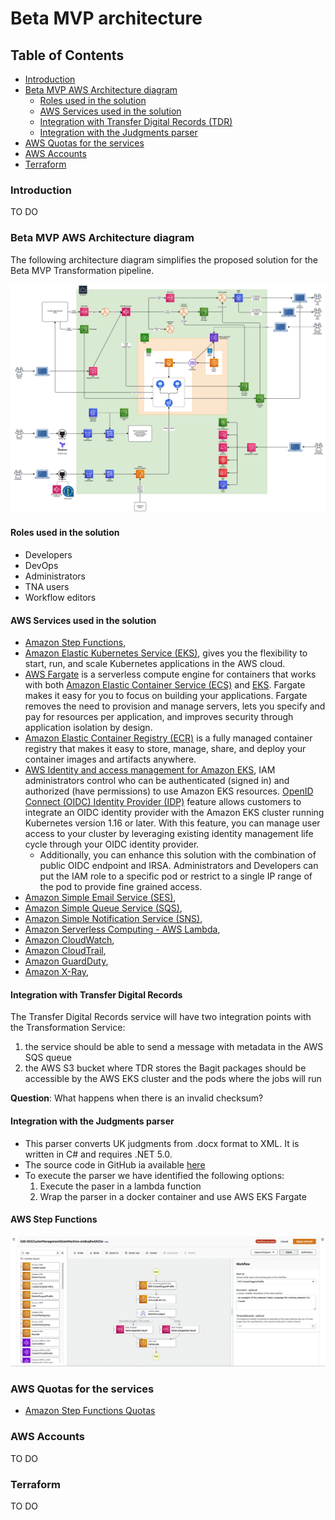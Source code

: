 # Beta MVP architecture

## Table of Contents
- [Introduction](#introduction)
- [Beta MVP AWS Architecture diagram](#beta-mvp-aws-architecture-diagram)
    - [Roles used in the solution](#roles-used-in-the-solution)
    - [AWS Services used in the solution](#aws-services-used-in-the-solution)
    - [Integration with Transfer Digital Records (TDR)](#integration-with-transfer-digital-records)
    - [Integration with the Judgments parser](#integration-with-the-judgments-parser)
- [AWS Quotas for the services](#aws-quotas-for-the-services)
- [AWS Accounts](#aws-accounts)
- [Terraform](#terraform)

### Introduction

TO DO

### Beta MVP AWS Architecture diagram

The following architecture diagram simplifies the proposed solution for the Beta MVP Transformation pipeline.

![pic1](./diagrams/da-transform-beta-mvp-aws-architecture-diagram.png)

#### Roles used in the solution

* Developers
* DevOps
* Administrators
* TNA users
* Workflow editors

#### AWS Services used in the solution

* [Amazon Step Functions](https://docs.aws.amazon.com/step-functions/latest/dg/getting-started.html), 
* [Amazon Elastic Kubernetes Service (EKS)](https://aws.amazon.com/eks), gives you the flexibility to start, run, and scale Kubernetes applications in the AWS cloud.
* [AWS Fargate](https://aws.amazon.com/fargate) is a serverless compute engine for containers that works with both [Amazon Elastic Container Service (ECS)](https://aws.amazon.com/ecs/) and [EKS](https://aws.amazon.com/eks/). Fargate makes it easy for you to focus on building your applications. Fargate removes the need to provision and manage servers, lets you specify and pay for resources per application, and improves security through application isolation by design.
* [Amazon Elastic Container Registry (ECR)](https://aws.amazon.com/ecr/) is a fully managed container registry that makes it easy to store, manage, share, and deploy your container images and artifacts anywhere.
* [AWS Identity and access management for Amazon EKS](https://docs.aws.amazon.com/eks/latest/userguide/security-iam.html), IAM administrators control who can be authenticated (signed in) and authorized (have permissions) to use Amazon EKS resources. [OpenID Connect (OIDC) Identity Provider (IDP)](https://aws.amazon.com/blogs/containers/introducing-oidc-identity-provider-authentication-amazon-eks/) feature allows customers to integrate an OIDC identity provider with the Amazon EKS cluster running Kubernetes version 1.16 or later. With this feature, you can manage user access to your cluster by leveraging existing identity management life cycle through your OIDC identity provider. 
    * Additionally, you can enhance this solution with the combination of public OIDC endpoint and IRSA. Administrators and Developers can put the IAM role to a specific pod or restrict to a single IP range of the pod to provide fine grained access.
* [Amazon Simple Email Service (SES)](https://aws.amazon.com/ses/), 
* [Amazon Simple Queue Service (SQS)](https://aws.amazon.com/sqs/),
* [Amazon Simple Notification Service (SNS)](https://aws.amazon.com/sns/),
* [Amazon Serverless Computing - AWS Lambda](https://aws.amazon.com/lambda/),
* [Amazon CloudWatch](https://aws.amazon.com/cloudwatch/),
* [Amazon CloudTrail](https://aws.amazon.com/cloudtrail/),
* [Amazon GuardDuty](https://aws.amazon.com/guardduty/),
* [Amazon X-Ray](https://aws.amazon.com/xray/),

#### Integration with Transfer Digital Records

The Transfer Digital Records service will have two integration points with the Transformation Service:

1. the service should be able to send a message with metadata in the AWS SQS queue
2. the AWS S3 bucket where TDR stores the Bagit packages should be accessible by the AWS EKS cluster and the pods where the jobs will run

**Question**: What happens when there is an invalid checksum?

#### Integration with the Judgments parser

* This parser converts UK judgments from .docx format to XML. It is written in C# and requires .NET 5.0.
* The source code in GitHub ia available [here](https://github.com/mangiafico/tna-judgments)
* To execute the parser we have identified the following options:
    1. Execute the paser in a lambda function
    2. Wrap the parser in a docker container and use AWS EKS Fargate

#### AWS Step Functions

![pic2](./diagrams/aws-step-functions-workflow-console.png)


### AWS Quotas for the services

* [Amazon Step Functions Quotas](https://docs.aws.amazon.com/step-functions/latest/dg/limits-overview.html)


### AWS Accounts

TO DO

### Terraform

TO DO